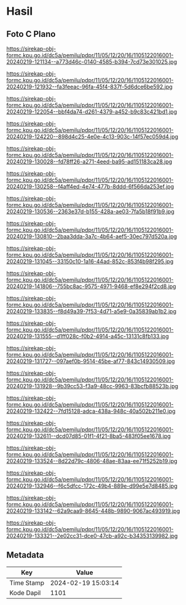 # Hasil

## Foto C Plano

https://sirekap-obj-formc.kpu.go.id/dc5a/pemilu/pdpr/11/05/12/20/16/1105122016001-20240219-121134--a773d46c-0140-4585-b394-7cd73e301025.jpg

https://sirekap-obj-formc.kpu.go.id/dc5a/pemilu/pdpr/11/05/12/20/16/1105122016001-20240219-121932--fa3feeac-96fa-45f4-837f-5d6dce6be592.jpg

https://sirekap-obj-formc.kpu.go.id/dc5a/pemilu/pdpr/11/05/12/20/16/1105122016001-20240219-122054--bbf4da74-d261-4379-a452-b9c83c421bd1.jpg

https://sirekap-obj-formc.kpu.go.id/dc5a/pemilu/pdpr/11/05/12/20/16/1105122016001-20240219-124220--898d4c25-4e0e-4c13-903c-14f57ec059d4.jpg

https://sirekap-obj-formc.kpu.go.id/dc5a/pemilu/pdpr/11/05/12/20/16/1105122016001-20240219-130028--fd78ff26-a271-4eed-ba95-ad151183ca28.jpg

https://sirekap-obj-formc.kpu.go.id/dc5a/pemilu/pdpr/11/05/12/20/16/1105122016001-20240219-130258--f4aff4ed-4e74-477b-8ddd-6f566da253ef.jpg

https://sirekap-obj-formc.kpu.go.id/dc5a/pemilu/pdpr/11/05/12/20/16/1105122016001-20240219-130536--2363e37d-b155-428a-ae03-7fa5b18f91b9.jpg

https://sirekap-obj-formc.kpu.go.id/dc5a/pemilu/pdpr/11/05/12/20/16/1105122016001-20240219-130810--2baa3dda-3a7c-4b64-aef5-30ec797d520a.jpg

https://sirekap-obj-formc.kpu.go.id/dc5a/pemilu/pdpr/11/05/12/20/16/1105122016001-20240219-131045--33150c10-1a16-44ad-852c-853f4b98f295.jpg

https://sirekap-obj-formc.kpu.go.id/dc5a/pemilu/pdpr/11/05/12/20/16/1105122016001-20240219-141806--755bc8ac-9575-4971-9468-ef8e294f2cd8.jpg

https://sirekap-obj-formc.kpu.go.id/dc5a/pemilu/pdpr/11/05/12/20/16/1105122016001-20240219-133835--f8d49a39-7f53-4d71-a5e9-0a35839ab1b2.jpg

https://sirekap-obj-formc.kpu.go.id/dc5a/pemilu/pdpr/11/05/12/20/16/1105122016001-20240219-131555--d1ff028c-f0b2-4914-a45c-13131c8fb133.jpg

https://sirekap-obj-formc.kpu.go.id/dc5a/pemilu/pdpr/11/05/12/20/16/1105122016001-20240219-131727--097aef0b-9514-45be-af77-843c14930509.jpg

https://sirekap-obj-formc.kpu.go.id/dc5a/pemilu/pdpr/11/05/12/20/16/1105122016001-20240219-131928--9b39cc53-f3a9-48cc-9963-83bcfb88523b.jpg

https://sirekap-obj-formc.kpu.go.id/dc5a/pemilu/pdpr/11/05/12/20/16/1105122016001-20240219-132422--7fd15128-adca-438a-948c-40a502b211e0.jpg

https://sirekap-obj-formc.kpu.go.id/dc5a/pemilu/pdpr/11/05/12/20/16/1105122016001-20240219-132611--dcd07d85-01f1-4f21-8ba5-483f05ee1678.jpg

https://sirekap-obj-formc.kpu.go.id/dc5a/pemilu/pdpr/11/05/12/20/16/1105122016001-20240219-133524--8d22d79c-4806-48ae-83aa-ee71f5252b19.jpg

https://sirekap-obj-formc.kpu.go.id/dc5a/pemilu/pdpr/11/05/12/20/16/1105122016001-20240219-132946--f6c5dfcc-172c-49b4-889e-d99e5e7d8485.jpg

https://sirekap-obj-formc.kpu.go.id/dc5a/pemilu/pdpr/11/05/12/20/16/1105122016001-20240219-133142--62a9caa9-8645-448b-9890-9067ac493919.jpg

https://sirekap-obj-formc.kpu.go.id/dc5a/pemilu/pdpr/11/05/12/20/16/1105122016001-20240219-133321--2e02cc31-dce0-47cb-a92c-b34353139982.jpg


## Metadata

| Key        | Value               |
| ---------- | ------------------- |
| Time Stamp | 2024-02-19 15:03:14 |
| Kode Dapil | 1101                |



